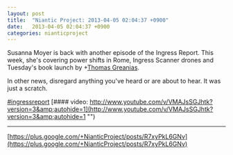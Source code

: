 ```yaml
---
layout: post
title:  "Niantic Project: 2013-04-05 02:04:37 +0900"
date:   2013-04-05 02:04:37 +0900
categories: nianticproject
---
```

Susanna Moyer is back with another episode of the Ingress Report. This week, she's covering power shifts in Rome, Ingress Scanner drones and Tuesday's book launch by +[Thomas Greanias](https://plus.google.com/102489350322422853902 ""). 

In other news, disregard anything you've heard or are about to hear. It was just a scratch. 

[#ingressreport](https://plus.google.com/s/%23ingressreport "")
[#### video: http://www.youtube.com/v/VMAJsSGJhtk?version=3&amp;autohide=1](http://www.youtube.com/v/VMAJsSGJhtk?version=3&amp;autohide=1 "")
- - -
[https://plus.google.com/+NianticProject/posts/R7xyPkL6GNv](https://plus.google.com/+NianticProject/posts/R7xyPkL6GNv)
